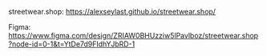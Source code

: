 streetwear.shop: https://alexseylast.github.io/streetwear.shop/

Figma: https://www.figma.com/design/ZRIAW0BHUzziw5lPavlboz/streetwear.shop?node-id=0-1&t=YtDe7d9FIdhYJbRD-1 

